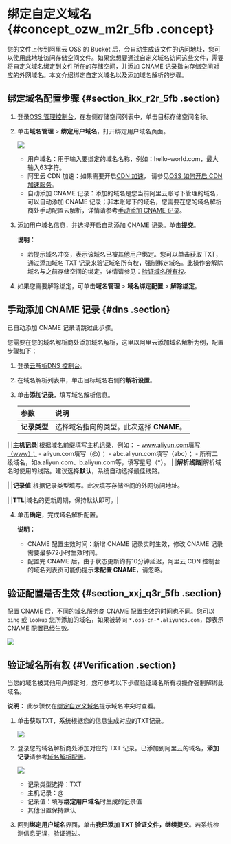 # 绑定自定义域名 {#concept_ozw_m2r_5fb .concept}

您的文件上传到阿里云 OSS 的 Bucket 后，会自动生成该文件的访问地址，您可以使用此地址访问存储空间文件。如果您想要通过自定义域名访问这些文件，需要将自定义域名绑定到文件所在的存储空间，并添加 CNAME 记录指向存储空间对应的外网域名。本文介绍绑定自定义域名以及添加域名解析的步骤。

## 绑定域名配置步骤 {#section_ikx_r2r_5fb .section}

1.  登录[OSS 管理控制台](https://oss.console.aliyun.com/overview)，在左侧存储空间列表中，单击目标存储空间名称。
2.  单击**域名管理** \> **绑定用户域名**，打开绑定用户域名页面。

    ![](http://static-aliyun-doc.oss-cn-hangzhou.aliyuncs.com/assets/img/63857/154682623632011_zh-CN.png)

    -   用户域名：用于输入要绑定的域名名称，例如：hello-world.com，最大输入63字符。
    -   阿里云 CDN 加速：如果需要开启[CDN 加速](../../../../../intl.zh-CN/最佳实践/存储空间管理/CDN加速OSS.md#)， 请参见[OSS 如何开启 CDN 加速服务](intl.zh-CN/控制台用户指南/管理存储空间/管理域名/绑定CDN加速域名.md#)。
    -   自动添加 CNAME 记录：添加的域名是您当前阿里云账号下管理的域名，可以自动添加 CNAME 记录；非本账号下的域名，您需要在您的域名解析商处手动配置云解析，详情请参考[手动添加 CNAME 记录](#)。
3.  添加用户域名信息，并选择开启自动添加 CNAME 记录。单击**提交**。

    **说明：** 

    -   若提示域名冲突，表示该域名已被其他用户绑定。您可以单击获取 TXT，通过添加域名 TXT 记录来验证域名所有权，强制绑定域名。此操作会解除域名与之前存储空间的绑定。详情请参见：[验证域名所有权](#)。
4.  如果您需要解除绑定，可单击**域名管理** \> **域名绑定配置** \> **解除绑定**。

## 手动添加 CNAME 记录 {#dns .section}

已自动添加 CNAME 记录请跳过此步骤。

您需要在您的域名解析商处添加域名解析，这里以阿里云添加域名解析为例，配置步骤如下：

1.  登录[云解析DNS 控制台](https://dns.console.aliyun.com/#/dns/domainList)。
2.  在域名解析列表中，单击目标域名右侧的**解析设置**。
3.  单击**添加记录**，填写域名解析信息。

    |参数|说明|
    |:-|:-|
    |**记录类型**|选择域名指向的类型。此次选择 **CNAME**。

|
    |**主机记录**|根据域名前缀填写主机记录，例如：    -   www.aliyun.com填写（www）；
    -   aliyun.com填写（@）；
    -   abc.aliyun.com填写（abc）；
    -   所有二级域名，如a.aliyun.com、b.aliyun.com等，填写星号（\*）。
|
    |**解析线路**|解析域名时使用的线路。建议选择**默认**，系统自动选择最佳线路。

|
    |**记录值**|根据记录类型填写。此次填写存储空间的外网访问地址。

|
    |**TTL**|域名的更新周期，保持默认即可。|

4.  单击**确定**，完成域名解析配置。

    **说明：** 

    -   CNAME 配置生效时间：新增 CNAME 记录实时生效，修改 CNAME 记录需要最多72小时生效时间。
    -   配置完 CNAME 后，由于状态更新约有10分钟延迟，阿里云 CDN 控制台的域名列表页可能仍提示**未配置 CNAME**，请忽略。

## 验证配置是否生效 {#section_xxj_q3r_5fb .section}

配置 CNAME 后，不同的域名服务商 CNAME 配置生效的时间也不同。您可以 `ping` 或 `lookup` 您所添加的域名，如果被转向 `*.oss-cn-*.aliyuncs.com`，即表示 CNAME 配置已经生效。

![](http://static-aliyun-doc.oss-cn-hangzhou.aliyuncs.com/assets/img/63857/154682623632019_zh-CN.png)

## 验证域名所有权 {#Verification .section}

当您的域名被其他用户绑定时，您可参考以下步骤验证域名所有权操作强制解绑此域名。

**说明：** 此步骤仅在[绑定自定义域名]()提示域名冲突时查看。

1.  单击获取TXT，系统根据您的信息生成对应的TXT记录。

    ![](http://static-aliyun-doc.oss-cn-hangzhou.aliyuncs.com/assets/img/63870/154682623732020_zh-CN.png)

2.  登录您的域名解析商处添加对应的 TXT 记录。已添加到阿里云的域名，**添加记录**请参考[域名解析配置](#)。

    ![](http://static-aliyun-doc.oss-cn-hangzhou.aliyuncs.com/assets/img/63870/154682623732022_zh-CN.png)

    -   记录类型选择：TXT
    -   主机记录：@
    -   记录值：填写**绑定用户域名**时生成的记录值
    -   其他设置保持默认
3.  回到**绑定用户域名**界面，单击**我已添加 TXT 验证文件，继续提交**。若系统检测信息无误，验证通过。

